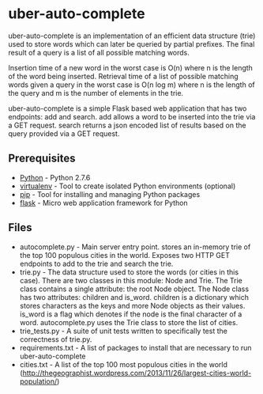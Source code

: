 uber-auto-complete
==================

uber-auto-complete is an implementation of an efficient data structure (trie) used to store words which can later be queried by partial prefixes. The final result of a query is a list of all possible matching words.

Insertion time of a new word in the worst case is O(n) where n is the length of the word being inserted. Retrieval time of a list of possible matching words given a query in the worst case is O(n log m) where n is the length of the query and m is the number of elements in the trie.

uber-auto-complete is a simple Flask based web application that has two endpoints: add and search. add allows a word to be inserted into the trie via a GET request. search returns a json encoded list of results based on the query provided via a GET request.

Prerequisites
----
* [Python] - Python 2.7.6
* [virtualenv] - Tool to create isolated Python environments (optional)
* [pip] - Tool for installing and managing Python packages
* [flask] - Micro web application framework for Python

Files
-----------
* autocomplete.py - Main server entry point. stores an in-memory trie of the top 100 populous cities in the world. Exposes two HTTP GET endpoints to add to the trie and search the trie.
* trie.py - The data structure used to store the words (or cities in this case). There are two classes in this module: Node and Trie. The Trie class contains a single attribute: the root Node object. The Node class has two attributes: children and is_word. children is a dictionary which stores characters as the keys and more Node objects as their values. is_word is a flag which denotes if the node is the final character of a word. autocomplete.py uses the Trie class to store the list of cities.
* trie_tests.py - A suite of unit tests written to specifically test the correctness of trie.py.
* requirements.txt - A list of packages to install that are necessary to run uber-auto-complete
* cities.txt - A list of the top 100 most populous cities in the world (http://thegeographist.wordpress.com/2013/11/26/largest-cities-world-population/)

[Python]:http://www.python.org/download/releases/2.7.6
[virtualenv]:http://www.virtualenv.org/en/latest/
[pip]:https://pypi.python.org/pypi/pip
[flask]:http://flask.pocoo.org/
